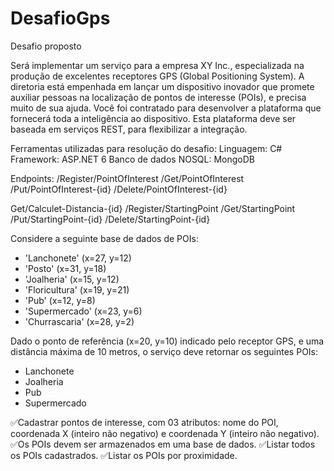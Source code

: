 # DesafioGps

Desafio proposto

Será implementar um serviço para a empresa XY Inc., especializada na produção de excelentes receptores
GPS (Global Positioning System).
A diretoria está empenhada em lançar um dispositivo inovador que promete auxiliar pessoas na localização de pontos de
interesse (POIs), e precisa muito de sua ajuda.
Você foi contratado para desenvolver a plataforma que fornecerá toda a inteligência ao dispositivo. Esta plataforma deve
ser baseada em serviços REST, para flexibilizar a integração.

Ferramentas utilizadas para resolução do desafio:
Linguagem: C#
Framework: ASP.NET 6
Banco de dados NOSQL: MongoDB

Endpoints: 
/Register/PointOfInterest
/Get/PointOfInterest
/Put/PointOfInterest-{id}
/Delete/PointOfInterest-{id}

Get/Calculet-Distancia-{id}
/Register/StartingPoint
/Get/StartingPoint
/Put/StartingPoint-{id}
/Delete/StartingPoint-{id}

Considere a seguinte base de dados de POIs:

- 'Lanchonete' (x=27, y=12)
- 'Posto' (x=31, y=18)
- 'Joalheria' (x=15, y=12)
- 'Floricultura' (x=19, y=21)
- 'Pub' (x=12, y=8)
- 'Supermercado' (x=23, y=6)
- 'Churrascaria' (x=28, y=2)

Dado o ponto de referência (x=20, y=10) indicado pelo receptor GPS, e uma distância máxima de 10 metros, o serviço deve
retornar os seguintes POIs:

- Lanchonete
- Joalheria
- Pub
- Supermercado

:white_check_mark:Cadastrar pontos de interesse, com 03 atributos: nome do POI, 
coordenada X (inteiro não negativo) e coordenada Y (inteiro não negativo).
:white_check_mark:Os POIs devem ser armazenados em uma base de dados.
:white_check_mark:Listar todos os POIs cadastrados.
:white_check_mark:Listar os POIs por proximidade. 
